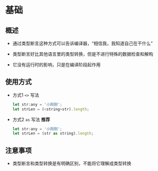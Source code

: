 # 基础

## 概述

+ 通过类型断⾔这种⽅式可以告诉编译器，“相信我，我知道⾃⼰在⼲什么”

+ 类型断⾔好⽐其他语⾔⾥的类型转换，但是不进⾏特殊的数据检查和解构

+ 它没有运⾏时的影响，只是在编译阶段起作⽤

## 使用方式

+ 方式1 `<>` 写法

  ```js
  let str:any = '小刚刚';
  let strLen = (<string>str).length;
  ```

+ 方式2 `as` 写法 **推荐**

  ```js
  let str:any = '小刚刚';
  let strLen = (str as string).length;
  ```

## 注意事项

+ 类型断言和类型转换是有明确区别，不能将它理解成类型转换
